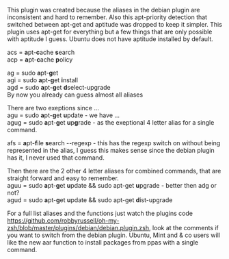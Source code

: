This plugin was created because the aliases in the debian plugin are inconsistent and hard to remember. Also this apt-priority detection that switched between apt-get and aptitude was dropped to keep it simpler. This plugin uses apt-get for everything but a few things that are only possible with aptitude I guess. Ubuntu does not have aptitude installed by default.

acs = **a**pt-**c**ache **s**earch  
acp = **a**pt-**c**ache **p**olicy

ag  = sudo **a**pt-**g**et  
agi = sudo **a**pt-**g**et **i**nstall  
agd = sudo **a**pt-**g**et **d**select-upgrade  
By now you already can guess almost all aliases  

There are two exeptions since ...  
agu  = sudo **a**pt-**g**et **u**pdate  - we have ...  
agug = sudo **a**pt-**g**et **u**p**g**rade - as the exeptional 4 letter alias for a single command.

afs = **a**pt-**f**ile **s**earch --regexp - this has the regexp switch on without being represented in the alias, I guess this makes sense since the debian plugin has it, I never used that command.

Then there are the 2 other 4 letter aliases for combined commands, that are straight forward and easy to remember.  
aguu = sudo **a**pt-**g**et **u**pdate && sudo apt-get **u**pgrade      - better then adg or not?  
agud = sudo **a**pt-**g**et **u**pdate && sudo apt-get **d**ist-upgrade

For a full list aliases and the functions just watch the plugins code https://github.com/robbyrussell/oh-my-zsh/blob/master/plugins/debian/debian.plugin.zsh, look at the comments if you want to switch from the debian plugin. Ubuntu, Mint and & co users will like the new aar function to install packages from ppas with a single command.
